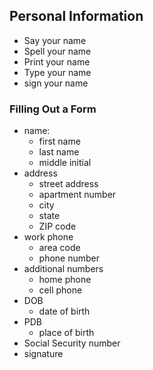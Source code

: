 ## Personal Information

- Say your name
- Spell your name
- Print your name
- Type your name
- sign your name

### Filling Out a Form

- name: 
  - first name
  - last name
  - middle initial
- address
  - street address
  - apartment number
  - city
  - state
  - ZIP code
- work phone
  - area code
  - phone number
- additional numbers
  - home phone
  - cell phone
- DOB
  - date of birth
- PDB
  - place of birth
- Social Security number
- signature